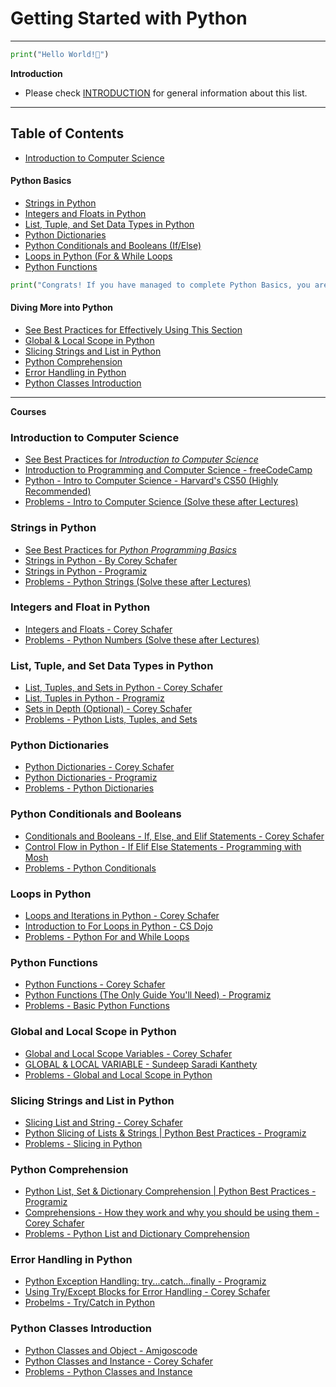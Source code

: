 # Getting Started with Python

----

```python
print("Hello World!👋")
```

**Introduction**

* Please check [INTRODUCTION](https://github.com/ajaypokharel/get-started-with-python/blob/master/INTRODUCTION.md) for general information about this list.

-----------------

**Table of Contents**
-----------------

- [Introduction to Computer Science](#introduction-to-computer-science)

<h4> Python Basics </h4>

- [Strings in Python](#strings-in-python)
- [Integers and Floats in Python](#integers-and-float-in-python)
- [List, Tuple, and Set Data Types in Python](#list-tuple-and-set-data-types-in-python)
- [Python Dictionaries](#python-dictionaries)
- [Python Conditionals and Booleans (If/Else)](#python-conditionals-and-booleans)
- [Loops in Python (For & While Loops](#loops-in-python)
- [Python Functions](#python-functions)


```python
print("Congrats! If you have managed to complete Python Basics, you are ready to move on to some more Python")
```


<h4> Diving More into Python </h4>

- [See Best Practices for Effectively Using This Section](https://github.com/ajaypokharel/get-started-with-python/blob/master/Essentials/python-intermediate/best_practices.md)
- [Global & Local Scope in Python](#global-and-local-scope-in-python)
- [Slicing Strings and List in Python](#slicing-strings-and-list-in-python)
- [Python Comprehension](#python-comprehension)
- [Error Handling in Python](#error-handling-in-python)
- [Python Classes Introduction](#python-classes-introduction)



-----------
**Courses**

### Introduction to Computer Science

- [See Best Practices for *Introduction to Computer Science*](https://github.com/ajaypokharel/get-started-with-python/blob/master/Essentials/intro-to-cs/best_practices.md)
- [Introduction to Programming and Computer Science - freeCodeCamp](https://youtu.be/zOjov-2OZ0E)
- [Python - Intro to Computer Science - Harvard's CS50 (Highly Recommended)](https://youtu.be/hnDU1G9hWqU)
- [Problems - Intro to Computer Science (Solve these after Lectures)](https://github.com/ajaypokharel/get-started-with-python/blob/master/Essentials/intro-to-cs/Problems.md)


### Strings in Python

- [See Best Practices for *Python Programming Basics*](https://github.com/ajaypokharel/get-started-with-python/blob/master/Essentials/python-basics/best_practices.md)
- [Strings in Python - By Corey Schafer](https://youtu.be/k9TUPpGqYTo)
- [Strings in Python - Programiz](https://youtu.be/GQywwPUrsgA)
- [Problems - Python Strings (Solve these after Lectures)](https://github.com/ajaypokharel/get-started-with-python/blob/master/Essentials/python-basics/strings.md)


### Integers and Float in Python

- [Integers and Floats - Corey Schafer](https://youtu.be/khKv-8q7YmY)
- [Problems - Python Numbers (Solve these after Lectures)](https://github.com/ajaypokharel/get-started-with-python/blob/master/Essentials/python-basics/numbers.md)


### List, Tuple, and Set Data Types in Python

- [List, Tuples, and Sets in Python - Corey Schafer](https://youtu.be/W8KRzm-HUcc)
- [List, Tuples in Python - Programiz](https://youtu.be/hANUgg72TDc)
- [Sets in Depth (Optional) - Corey Schafer](https://youtu.be/r3R3h5ly_8g)
- [Problems - Python Lists, Tuples, and Sets](https://github.com/ajaypokharel/get-started-with-python/blob/master/Essentials/python-basics/list_tuple.md)

### Python Dictionaries

- [Python Dictionaries - Corey Schafer](https://youtu.be/daefaLgNkw0)
- [Python Dictionaries - Programiz](https://youtu.be/_4wOvc-vt4k)
- [Problems - Python Dictionaries](https://github.com/ajaypokharel/get-started-with-python/blob/master/Essentials/python-basics/dictionary.md)


### Python Conditionals and Booleans

- [Conditionals and Booleans - If, Else, and Elif Statements - Corey Schafer](https://youtu.be/DZwmZ8Usvnk)
- [Control Flow in Python - If Elif Else Statements - Programming with Mosh](https://youtu.be/Zp5MuPOtsSY)
- [Problems - Python Conditionals](https://github.com/ajaypokharel/get-started-with-python/blob/master/Essentials/python-basics/if_else.py)

### Loops in Python

- [Loops and Iterations in Python - Corey Schafer](https://youtu.be/6iF8Xb7Z3wQ)
- [Introduction to For Loops in Python - CS Dojo](https://youtu.be/OnDr4J2UXSA)
- [Problems - Python For and While Loops](https://github.com/ajaypokharel/get-started-with-python/blob/master/Essentials/python-basics/loops.py)

### Python Functions

- [Python Functions - Corey Schafer](https://youtu.be/9Os0o3wzS_I)
- [Python Functions (The Only Guide You'll Need) - Programiz](https://youtu.be/-Bkupx9gX0o)
- [Problems - Basic Python Functions](https://github.com/ajaypokharel/get-started-with-python/blob/master/Essentials/python-basics/functions.py)


### Global and Local Scope in Python
- [Global and Local Scope Variables - Corey Schafer](https://youtu.be/QVdf0LgmICw)
- [GLOBAL & LOCAL VARIABLE - Sundeep Saradi Kanthety](https://youtu.be/gRTVLZuidG0)
- [Problems - Global and Local Scope in Python](https://github.com/ajaypokharel/get-started-with-python/blob/master/Essentials/python-intermediate/global_local.py)

### Slicing Strings and List in Python
- [Slicing List and String - Corey Schafer](https://youtu.be/ajrtAuDg3yw)
- [Python Slicing of Lists & Strings | Python Best Practices - Programiz](https://youtu.be/A5N_-kMbv1o)
- [Problems - Slicing in Python](https://github.com/ajaypokharel/get-started-with-python/blob/master/Essentials/python-intermediate/slicing.py)

### Python Comprehension
- [Python List, Set & Dictionary Comprehension | Python Best Practices - Programiz](https://youtu.be/TGaKzl6p4nA)
- [Comprehensions - How they work and why you should be using them - Corey Schafer](https://youtu.be/3dt4OGnU5sM)
- [Problems - Python List and Dictionary Comprehension](https://github.com/ajaypokharel/get-started-with-python/blob/master/Essentials/python-intermediate/comprehension.py)

### Error Handling in Python
- [Python Exception Handling: try...catch...finally - Programiz](https://youtu.be/brICUKrzVR0)
- [Using Try/Except Blocks for Error Handling - Corey Schafer](https://youtu.be/NIWwJbo-9_8)
- [Probelms - Try/Catch in Python](https://github.com/ajaypokharel/get-started-with-python/blob/master/Essentials/python-intermediate/try_catch.py)

### Python Classes Introduction
- [Python Classes and Object - Amigoscode](https://youtu.be/3nhCyM14m6k)
- [Python Classes and Instance - Corey Schafer](https://youtu.be/ZDa-Z5JzLYM)
- [Problems - Python Classes and Instance](https://github.com/ajaypokharel/get-started-with-python/blob/master/Essentials/python-oop/classes_intro.py)



